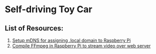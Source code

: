 # Self-driving Toy Car

## List of Resources:
1. [Setup mDNS for assigning .local domain to Raspberry Pi](https://www.howtogeek.com/167190/how-and-why-to-assign-the-.local-domain-to-your-raspberry-pi/)
2. [Compile FFmpeg in Raspberry Pi to stream video over web server](https://johnvoysey.wordpress.com/2014/05/07/raspberry-pi-camera-live-streaming/)
